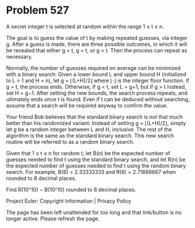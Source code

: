 #   Problem 527

   A secret integer t is selected at random within the range 1 ≤ t ≤ n.

   The goal is to guess the value of t by making repeated guesses, via
   integer g. After a guess is made, there are three possible outcomes, in
   which it will be revealed that either g < t, g = t, or g > t. Then the
   process can repeat as necessary.

   Normally, the number of guesses required on average can be minimized with
   a binary search: Given a lower bound L and upper bound H (initialized to L
   = 1 and H = n), let g = ⌊(L+H)/2⌋ where ⌊⋅⌋ is the integer floor function.
   If g = t, the process ends. Otherwise, if g < t, set L = g+1, but if g > t
   instead, set H = g−1. After setting the new bounds, the search process
   repeats, and ultimately ends once t is found. Even if t can be deduced
   without searching, assume that a search will be required anyway to confirm
   the value.

   Your friend Bob believes that the standard binary search is not that much
   better than his randomized variant: Instead of setting g = ⌊(L+H)/2⌋,
   simply let g be a random integer between L and H, inclusive. The rest of
   the algorithm is the same as the standard binary search. This new search
   routine will be referred to as a random binary search.

   Given that 1 ≤ t ≤ n for random t, let B(n) be the expected number of
   guesses needed to find t using the standard binary search, and let R(n) be
   the expected number of guesses needed to find t using the random binary
   search. For example, B(6) = 2.33333333 and R(6) = 2.71666667 when rounded
   to 8 decimal places.

   Find R(10^10) − B(10^10) rounded to 8 decimal places.

   Project Euler: Copyright Information | Privacy Policy

   The page has been left unattended for too long and that link/button is no
   longer active. Please refresh the page.
